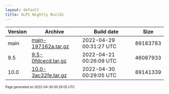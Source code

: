 ```yaml
---
layout: default
title: GLPI Nightly Builds
---
```


Version|Archive|Build date|Size
---|---|---|---
main|[main-197162a.tar.gz](main-197162a.tar.gz)|2022-04-29 00:31:27 UTC|89183783
9.5|[9.5-0fdcecd.tar.gz](9.5-0fdcecd.tar.gz)|2022-04-21 00:26:09 UTC|46087933
10.0|[10.0-3ac32fe.tar.gz](10.0-3ac32fe.tar.gz)|2022-04-30 00:29:05 UTC|89141339

<font size="1">Page generated on 2022-04-30 00:29:05 UTC</font>
